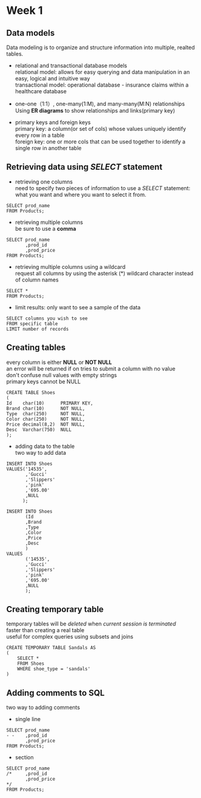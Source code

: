 # Week 1
## Data models
Data modeling is to organize and structure information into multiple, realted tables.

- relational and transactional database models  
relational model: allows for easy querying and data manipulation in an easy, logical and intuitive way  
transactional model: operational database - insurance claims within a healthcare database

- one-one（1:1）, one-many(1:M), and many-many(M:N) relationships  
Using __ER diagrams__ to show relationships and links(primary key)

- primary keys and foreign keys  
primary key: a column(or set of cols) whose values uniquely identify every row in a table  
foreign key: one or more cols that can be used together to identify a single row in another table

## Retrieving data using _SELECT_ statement
- retrieving one columns  
need to specify two pieces of information to use a _SELECT_ statement: what you want and where you want to select it from.
```
SELECT prod_name
FROM Products;
```
- retrieving multiple columns  
be sure to use a __comma__
```
SELECT prod_name
       ,prod_id
       ,prod_price
FROM Products;
```
- retrieving multiple columns using a wildcard  
request all columns by using the asterisk (\*) wildcard character instead of column names
```
SELECT *
FROM Products;
```
- limit results: only want to see a sample of the data  
```
SELECT columns you wish to see
FROM specific table
LIMIT number of records
```

## Creating tables  
every column is either __NULL__ or __NOT NULL__  
an error will be returned if on tries to submit a column with no value  
don't confuse null values with empty strings  
primary keys cannot be NULL
```
CREATE TABLE Shoes
(
Id    char(10)      PRIMARY KEY,
Brand char(10)      NOT NULL,
Type  char(250)     NOT NULL,
Color char(250)     NOT NULL,
Price decimal(8,2)  NOT NULL,
Desc  Varchar(750)  NULL
);
```
- adding data to the table  
two way to add data
```
INSERT INTO Shoes
VALUES('14535',
       ,'Gucci'
       ,'Slippers'
       ,'pink'
       ,'695.00'
       ,NULL
      );
```  
```
INSERT INTO Shoes
       (Id
       ,Brand
       ,Type
       ,Color
       ,Price
       ,Desc
       )
VALUES
       ('14535',
       ,'Gucci'
       ,'Slippers'
       ,'pink'
       ,'695.00'
       ,NULL
       );
```
## Creating temporary table  
temporary tables will be _deleted_ when _current session is terminated_  
faster than creating a real table  
useful for complex queries using subsets and joins  
```
CREATE TEMPORARY TABLE Sandals AS
(
    SELECT *
    FROM Shoes
    WHERE shoe_type = 'sandals'
)
```
## Adding comments to SQL  
two way to adding comments  
- single line
```
SELECT prod_name
- -    ,prod_id
       ,prod_price
FROM Products;
```
- section
```
SELECT prod_name
/*     ,prod_id
       ,prod_price
*/
FROM Products;
```

